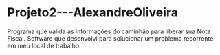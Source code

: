 # Projeto2---AlexandreOliveira
Programa que valida as informações do caminhão para liberar sua Nota Fiscal.
Software que desenvolvi para solucionar um problema recorrente em meu local de trabalho.
